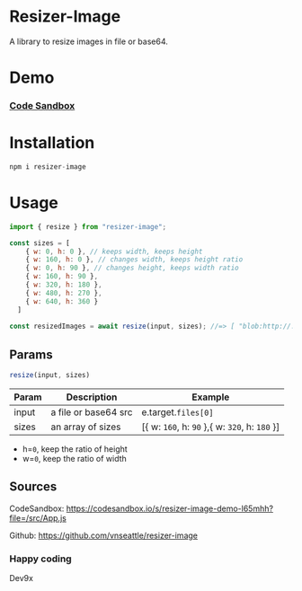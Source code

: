# Resizer-Image
A library to resize images in file or base64.

# Demo 
### [Code Sandbox ](https://codesandbox.io/s/resizer-image-demo-l65mhh?file=/src/App.js)

# Installation
```js
npm i resizer-image
```

# Usage 
```js
import { resize } from "resizer-image";
```
```js
const sizes = [
    { w: 0, h: 0 }, // keeps width, keeps height
    { w: 160, h: 0 }, // changes width, keeps height ratio
    { w: 0, h: 90 }, // changes height, keeps width ratio
    { w: 160, h: 90 },
    { w: 320, h: 180 },
    { w: 480, h: 270 },
    { w: 640, h: 360 }
  ]
  
const resizedImages = await resize(input, sizes); //=> [ "blob:http://....","blob:http://...."] 
```
## Params  
```js
resize(input, sizes)
```
| Param | Description | Example
| ------   | ------ |  ------ | 
| input   | a file or base64 src | e.target.```files[0]``` | 
| sizes   | an array of sizes | [{ w: ```160```, h: ```90``` },{ w: ```320```, h: ```180``` }] | 

* h=```0```, keep the ratio of height 
* w=```0```, keep the ratio of width

## Sources

CodeSandbox: https://codesandbox.io/s/resizer-image-demo-l65mhh?file=/src/App.js 

Github: https://github.com/vnseattle/resizer-image

### Happy coding
Dev9x